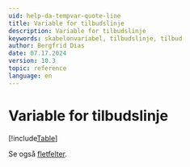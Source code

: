 ```yaml
---
uid: help-da-tempvar-quote-line
title: Variable for tilbudslinje
description: Variable for tilbudslinje
keywords: skabelonvariabel, tilbudslinje, tilbud
author: Bergfrid Dias
date: 07.17.2024
version: 10.3
topic: reference
language: en
---
```


# Variable for tilbudslinje

[!include[Table](../../../../../common/includes/variable/table-quote-line.md)]

Se også [fletfelter][1].

<!-- Referenced links -->
[1]: ../merge-fields/index.md
